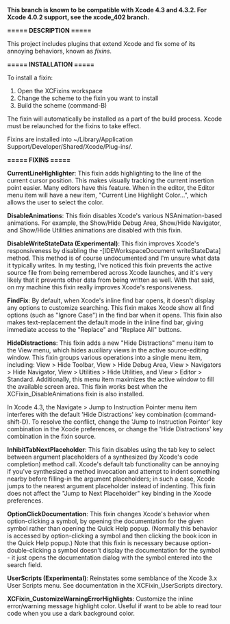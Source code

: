 __This branch is known to be compatible with Xcode 4.3 and 4.3.2. For Xcode 4.0.2 support, see the xcode_402 branch.__

__===== DESCRIPTION =====__

This project includes plugins that extend Xcode and fix some of its annoying behaviors, known as _fixins_.

__===== INSTALLATION =====__

To install a fixin:

1. Open the XCFixins workspace
2. Change the scheme to the fixin you want to install
3. Build the scheme (command-B)

The fixin will automatically be installed as a part of the build process. Xcode must be relaunched for the fixins to take effect.

Fixins are installed into ~/Library/Application Support/Developer/Shared/Xcode/Plug-ins/.

__===== FIXINS =====__

__CurrentLineHighlighter__: This fixin adds highlighting to the line of the current cursor position. This makes visually tracking the current insertion point easier. Many editors have this feature. When in the editor, the Editor menu item will have a new item, "Current Line Highlight Color...", which allows the user to select the color.

__DisableAnimations__: This fixin disables Xcode's various NSAnimation-based animations. For example, the Show/Hide Debug Area, Show/Hide Navigator, and Show/Hide Utilities animations are disabled with this fixin.

__DisableWriteStateData (Experimental)__: This fixin improves Xcode's responsiveness by disabling the -[IDEWorkspaceDocument writeStateData] method. This method is of course undocumented and I'm unsure what data it typically writes. In my testing, I've noticed this fixin prevents the active source file from being remembered across Xcode launches, and it's very likely that it prevents other data from being written as well. With that said, on my machine this fixin really improves Xcode's responsiveness.

__FindFix__: By default, when Xcode's inline find bar opens, it doesn't display any options to customize searching. This fixin makes Xcode show all find options (such as "Ignore Case") in the find bar when it opens. This fixin also makes text-replacement the default mode in the inline find bar, giving immediate access to the "Replace" and "Replace All" buttons.

__HideDistractions__: This fixin adds a new "Hide Distractions" menu item to the View menu, which hides auxiliary views in the active source-editing window. This fixin groups various operations into a single menu item, including: View > Hide Toolbar, View > Hide Debug Area, View > Navigators > Hide Navigator, View > Utilities > Hide Utilities, and View > Editor > Standard. Additionally, this menu item maximizes the active window to fill the available screen area. This fixin works best when the XCFixin_DisableAnimations fixin is also installed.

In Xcode 4.3, the Navigate > Jump to Instruction Pointer menu item interferes with the default 'Hide Distractions' key combination (command-shift-D). To resolve the conflict, change the 'Jump to Instruction Pointer' key combination in the Xcode preferences, or change the 'Hide Distractions' key combination in the fixin source.

__InhibitTabNextPlaceholder__: This fixin disables using the tab key to select between argument placeholders of a synthesized (by Xcode's code completion) method call. Xcode's default tab functionality can be annoying if you've synthesized a method invocation and attempt to indent something nearby before filling-in the argument placeholders; in such a case, Xcode jumps to the nearest argument placeholder instead of indenting. This fixin does not affect the "Jump to Next Placeholder" key binding in the Xcode preferences.

__OptionClickDocumentation__: This fixin changes Xcode's behavior when option-clicking a symbol, by opening the documentation for the given symbol rather than opening the Quick Help popup. (Normally this behavior is accessed by option-clicking a symbol and then clicking the book icon in the Quick Help popup.) Note that this fixin is necessary because option-double-clicking a symbol doesn't display the documentation for the symbol - it just opens the documentation dialog with the symbol entered into the search field.

__UserScripts (Experimental)__: Reinstates some semblance of the Xcode 3.x User Scripts menu. See documentation in the XCFixin_UserScripts directory.

__XCFixin_CustomizeWarningErrorHighlights__: Customize the inline error/warning message highlight color. Useful if want to be able to read tour code when you use a dark background color.
